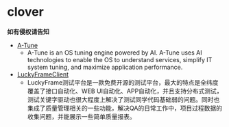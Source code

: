 # clover

**如有侵权请告知**

- [A-Tune](./gvp/openeuler/A-Tune/)
  - A-Tune is an OS tuning engine powered by AI. A-Tune uses AI technologies to enable the OS to understand services, simplify IT system tuning, and maximize application performance.
- [LuckyFrameClient](./gvp/seagull1985/LuckyFrameClient/)
  - LuckyFrame测试平台是一款免费开源的测试平台，最大的特点是全纬度覆盖了接口自动化、WEB UI自动化、APP自动化，并且支持分布式测试，测试关键字驱动也很大程度上解决了测试同学代码基础弱的问题。同时也集成了质量管理相关的一些功能，解决QA的日常工作中，项目过程数据的收集问题，并能展示一些简单质量报表。
